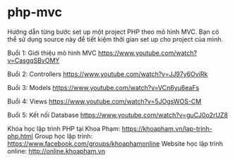 # php-mvc
Hướng dẫn từng bước set up một project PHP theo mô hình MVC.
Bạn có thể sử dụng source này để tiết kiệm thời gian set up cho project của mình.

Buổi 1: Giới thiệu mô hình MVC
https://www.youtube.com/watch?v=CasgqSBvOMY

Buổi 2: Controllers
https://www.youtube.com/watch?v=JJ97y6OviRk

Buổi 3: Models
https://www.youtube.com/watch?v=VCn6yu6eaFs

Buổi 4: Views
https://www.youtube.com/watch?v=5JOgsWOS-CM

Buổi 5: Kết nối Database
https://www.youtube.com/watch?v=guCJ0o2rUZ8

Khóa học lập trình PHP tại Khoa Phạm: https://khoapham.vn/lap-trinh-php.html
Group học lập trình: https://www.facebook.com/groups/khoaphamonline
Website học lập trình online: http://online.khoapham.vn

